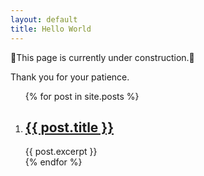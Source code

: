 ```yaml
---
layout: default
title: Hello World
---
```


🚧This page is currently under construction.🚧

Thank you for your patience.

<ol>
  {% for post in site.posts %}
    <li>
      <h2><a href="{{ post.url }}">{{ post.title }}</a></h2>
      {{ post.excerpt }}
    </li>
  {% endfor %}
</ol>
